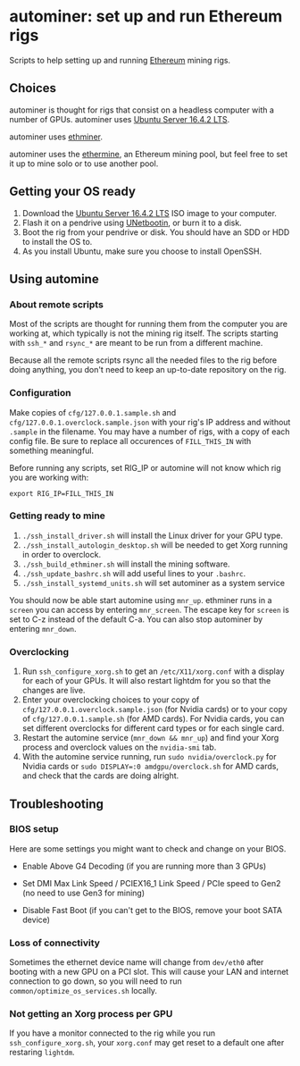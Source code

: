 # autominer: set up and run Ethereum rigs
Scripts to help setting up and running [Ethereum](https://ethereum.org) mining rigs.

## Choices
autominer is thought for rigs that consist on a headless computer with a number of GPUs. autominer uses [Ubuntu Server 16.4.2 LTS](https://www.ubuntu.com/download/server).

autominer uses [ethminer](https://github.com/ethereum-mining/ethminer).

autominer uses the [ethermine](https://ethermine.org), an Ethereum mining pool, but feel free to set it up to mine solo or to use another pool.

## Getting your OS ready
1. Download the [Ubuntu Server 16.4.2 LTS](https://www.ubuntu.com/download/server) ISO image to your computer.
1. Flash it on a pendrive using [UNetbootin](https://unetbootin.github.io), or burn it to a disk.
1. Boot the rig from your pendrive or disk. You should have an SDD or HDD to install the OS to.
1. As you install Ubuntu, make sure you choose to install OpenSSH.

## Using automine
### About remote scripts
Most of the scripts are thought for running them from the computer you are working at, which typically is not the mining rig itself. The scripts starting with `ssh_*` and `rsync_*` are meant to be run from a different machine.

Because all the remote scripts rsync all the needed files to the rig before doing anything, you don't need to keep an up-to-date repository on the rig.

### Configuration
Make copies of `cfg/127.0.0.1.sample.sh` and `cfg/127.0.0.1.overclock.sample.json` with your rig's IP address and without `.sample` in the filename. You may have a number of rigs, with a copy of each config file. Be sure to replace all occurences of `FILL_THIS_IN` with something meaningful.

Before running any scripts, set RIG_IP or automine will not know which rig you are working with:

```shell
export RIG_IP=FILL_THIS_IN
```

### Getting ready to mine
1. `./ssh_install_driver.sh` will install the Linux driver for your GPU type.
1. `./ssh_install_autologin_desktop.sh` will be needed to get Xorg running in order to overclock.
1. `./ssh_build_ethminer.sh` will install the mining software.
1. `./ssh_update_bashrc.sh` will add useful lines to your `.bashrc`.
1. `./ssh_install_systemd_units.sh` will set autominer as a system service

You should now be able start automine using `mnr_up`. ethminer runs in a `screen` you can access by entering `mnr_screen`. The escape key for `screen` is set to C-z instead of the default C-a. You can also stop autominer by entering `mnr_down`.

### Overclocking
1. Run `ssh_configure_xorg.sh` to get an `/etc/X11/xorg.conf` with a display for each of your GPUs. It will also restart lightdm for you so that the changes are live.
1. Enter your overclocking choices to your copy of `cfg/127.0.0.1.overclock.sample.json` (for Nvidia cards) or to your copy of `cfg/127.0.0.1.sample.sh` (for AMD cards). For Nvidia cards, you can set different overclocks for different card types or for each single card.
1. Restart the automine service (`mnr_down && mnr_up`) and find your Xorg process and overclock values on the `nvidia-smi` tab.
1. With the automine service running, run `sudo nvidia/overclock.py` for Nvidia cards or `sudo DISPLAY=:0 amdgpu/overclock.sh` for AMD cards, and check that the cards are doing alright.

## Troubleshooting
### BIOS setup
Here are some settings you might want to check and change on your BIOS.

- Enable Above G4 Decoding (if you are running more than 3 GPUs)

- Set DMI Max Link Speed / PCIEX16_1 Link Speed / PCIe speed to Gen2 (no need to use Gen3 for mining)

- Disable Fast Boot (if you can't get to the BIOS, remove your boot SATA device)

### Loss of connectivity
Sometimes the ethernet device name will change from `dev/eth0` after booting with a new GPU on a PCI slot. This will cause your LAN and internet connection to go down, so you will need to run `common/optimize_os_services.sh` locally.

### Not getting an Xorg process per GPU
If you have a monitor connected to the rig while you run `ssh_configure_xorg.sh`, your `xorg.conf` may get reset to a default one after restaring `lightdm`.